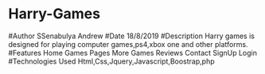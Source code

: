 # Harry-Games
#Author
SSenabulya Andrew
#Date
18/8/2019
#Description
Harry games is designed for playing computer games,ps4,xbox one and other platforms.
#Features
Home
Games
Pages
More Games
Reviews
Contact
SignUp
Login
#Technologies Used
Html,Css,Jquery,Javascript,Boostrap,php
